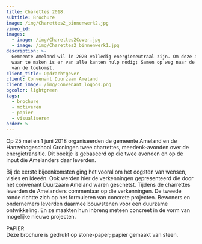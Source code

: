 ```yaml
---
title: Charettes 2018.
subtitle: Brochure
image: /img/Charettes2_binnenwerk2.jpg
vimeo_id:
images:
  - image: /img/Charettes2Cover.jpg
  - image: /img/Charettes2_binnenwerk1.jpg
description: >-
  Gemeente Ameland wil in 2020 volledig energieneutraal zijn. Om deze ambitie
  waar te maken is er van alle kanten hulp nodig; Samen op weg naar de energie
  van de toekomst.
client_title: Opdrachtgever
client: Convenant Duurzaam Ameland
client_image: /img/Convenant_logoos.png
bgcolor: lightgreen
tags:
  - brochure
  - motiveren
  - papier
  - visualiseren
order: 5
---
```


Op 25 mei en 1 juni 2018 organiseerden de gemeente Ameland en de Hanzehogeschool Groningen twee charrettes, meedenk-avonden over de energietransitie. Dit boekje is gebaseerd op die twee avonden en op de input die Amelanders daar leverden.

Bij de eerste bijeenkomsten ging het vooral om het oogsten van wensen, visies en ideeën. Ook werden hier de verkenningen gepresenteerd die door het convenant Duurzaam Ameland waren geschetst. Tijdens de charrettes leverden de Amelanders commentaar op die verkenningen. De tweede ronde richtte zich op het formuleren van concrete projecten. Bewoners en ondernemers leverden daarmee bouwstenen voor een duurzame ontwikkeling. En ze maakten hun inbreng meteen concreet in de vorm van mogelijke nieuwe projecten.

PAPIER<br>Deze brochure is gedrukt op stone-paper; papier gemaakt van steen.&nbsp;